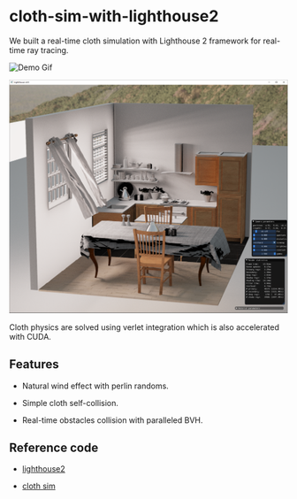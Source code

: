 # cloth-sim-with-lighthouse2

We built a real-time cloth simulation with Lighthouse 2 framework for real-time ray tracing. 

![Demo Gif](/media/cloth-with-wind3.gif)

![full scene](/media/7.png)

Cloth physics are solved using verlet integration which is also accelerated with CUDA. 

## Features

- Natural wind effect with perlin randoms. 

- Simple cloth self-collision. 

- Real-time obstacles collision with paralleled BVH.

## Reference code

- [lighthouse2](https://github.com/jbikker/lighthouse2)

- [cloth sim](https://github.com/Logan-Shi/3D-cloth-simulator-verlet-with-GPU)
